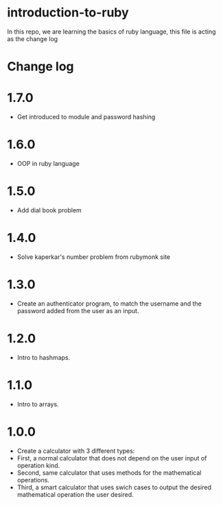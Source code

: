 # introduction-to-ruby

In this repo, we are learning the basics of ruby language, this file is acting as the change log

# Change log

# 1.7.0

- Get introduced to module and password hashing

# 1.6.0

- OOP in ruby language

# 1.5.0

- Add dial book problem

# 1.4.0

- Solve kaperkar's number problem from rubymonk site

# 1.3.0

- Create an authenticator program, to match the username and the password added from the user as an input.

# 1.2.0

- Intro to hashmaps.

# 1.1.0

- Intro to arrays.

# 1.0.0

- Create a calculator with 3 different types:
- First, a normal calculator that does not depend on the user input of operation kind.
- Second, same calculator that uses methods for the mathematical operations.
- Third, a smart calculator that uses swich cases to output the desired mathematical operation the user desired.
